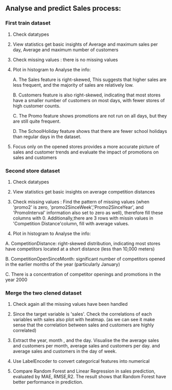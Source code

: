 ## Analyse and predict Sales process:

### First train dataset

1. Check datatypes

2. View statistics get basic insights of Average and  maximum sales per day, Average and maximum number of customers

3. Check missing values : there is no missing values

4. Plot in histogram to Analyse the info: 

    A.  The Sales feature is right-skewed, This suggests that higher sales are less frequent, and the majority of sales are relatively low.
   
    B.  Customers feature is also right-skewed, indicating that most stores have a smaller number of customers on most days, with fewer stores of high customer counts.
   
    C.  The Promo feature shows promotions are not run on all days, but they are still quite frequent.
   
    D.  The SchoolHoliday feature shows that there are fewer school holidays than regular days in the dataset.

5. Focus only on the opened stores provides a more accurate picture of sales and customer trends and evaluate the impact of promotions on sales and customers

### Second store dataset

1. Check datatypes


2. View statistics get basic insights on average competition distances


3. Check missing values : Find the pattern of missing values (when 'promo2' is zero, 'promo2SinceWeek','Promo2SinceYear', and 'PromoInterval' information also set to zero as well), therefore fill these columns with 0. Additionally,there are 3 rows with missin values in 'Competition Distance'column, fill with average values.


4.  Plot in histogram to Analyse the info: 

   A.   CompetitionDistance: right-skewed distribution, indicating most stores have competitors located at a short distance (less than 10,000 meters)
  
   B.   CompetitionOpenSinceMonth: significant number of competitors opened in the earlier months of the year (particularly January)

   C.   There is a concentration of competitor openings and promotions  in the year 2000

### Merge the two clened dataset

1. Check again all the missing values have been handled


2. Since the target variable is 'sales'. Check the correlations of each variables with sales also plot with heatmap. (as we can see it make sense that the correlation between sales and customers are highly correlated)


3. Extract the year, month , and the day. Visualise the the average sales and customers per month, average sales and customers per day. and average sales and customers in the day of week.


4. Use LabelEncoder to convert categorical features into numerical


5. Compare Random Forest and Linear Regression in sales prediction, evaluated by MAE, RMSE,R2. The result shows that Random Forest have better performance in prediction.

